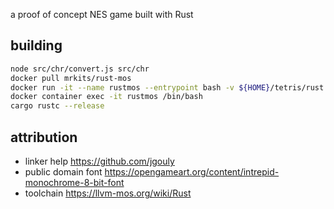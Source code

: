 a proof of concept NES game built with Rust

## building

```bash
node src/chr/convert.js src/chr
docker pull mrkits/rust-mos
docker run -it --name rustmos --entrypoint bash -v ${HOME}/tetris/rust:/hostfiles mrkits/rust-mos
docker container exec -it rustmos /bin/bash
cargo rustc --release
```

## attribution

* linker help https://github.com/jgouly
* public domain font https://opengameart.org/content/intrepid-monochrome-8-bit-font
* toolchain https://llvm-mos.org/wiki/Rust

